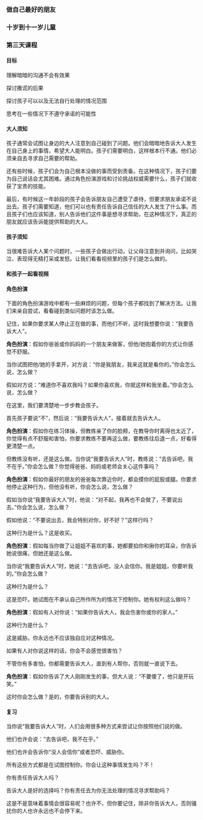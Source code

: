 ### 做自己最好的朋友

### 十岁到十一岁儿童

### 第三天课程

#### 目标

理解暗暗的沟通不会有效果

探讨撒谎的后果

探讨孩子可以以及无法自行处理的情况范围

思考在一些情况下不遵守承诺的可能性

#### 大人须知

孩子通常会试图让身边的大人注意到自己碰到了问题。他们会暗暗地告诉大人发生在自己身上的事情，希望大人能明白。孩子们需要明白，这样根本行不通。他们必须亲自去寻求自己需要的帮助。

还有些时候，孩子们会为自己根本没做的事而受到责备。在这种情况下，孩子们要为自己说话会尤其困难。通过角色扮演游戏和讨论挑战权威需要什么，孩子们就收获了宝贵的技能。

最后，有时候这一年龄段的孩子会告诉朋友自己遭受了虐待，但要求朋友承诺不说出去。孩子们需要知道，他们可以也有责任告诉自己信任的大人发生了什么事。而且孩子们也应该知道，别人告诉他们这件事是想寻求帮助，在这种情况下，真正的朋友就应该告诉能提供帮助的大人。

#### 孩子须知

当很难告诉大人某个问题时，一些孩子会做出行动，让父母注意到并询问，比如哭泣、表现得无精打采或发怒。让我们看看视频里的孩子们是怎么做的。

#### 和孩子一起看视频

#### 角色扮演



下面的角色扮演游戏中都有一些麻烦的问题，但每个孩子都找到了解决方法。让我们来亲自尝试，看看碰到类似问题时该怎么做。



记住，如果你要求某人停止正在做的事，而他们不听，这时我想要你说：“我要告诉大人”。



**角色扮演**：假如你爸爸或你妈妈的一个朋友来做客，但他/她抱着你的方式让你感觉不舒服。



当你试图把他/她的手拿开，对方说：“你是我朋友，我来这就是看你的。”你会怎么说，怎么做？



假如对方说：“难道你不喜欢我吗？如果你喜欢我，你就这样和我坐着。”你会怎么说，怎么做？



在这里，我们要清楚地一步步教会孩子。



首先孩子要说“不”，然后说：“我要告诉大人”，接着就去告诉大人。



**角色扮演**：假如你在练习体操，但教练亲了你的脸颊，在教导你时离得也太近了，你觉得有点不舒服和害怕，你要求教练不要再这么做，要教练往后退一点，好看得更清楚一点。



但教练没有听，还是这么做。当你说“我要告诉大人”时，教练说：“去告诉吧，我不在乎。”你会怎么做？你觉得爸爸、妈妈或老师会关心这件事吗？



**角色扮演**：假如你最好的朋友的爸爸每次靠近你时，都会摸你的屁股或腿。你要求他停止这种行为，但他没有听，你会怎么说，怎么做？



假如当你说“我要告诉大人”时，他说：“对不起，我再也不会做了，不要说出去。”你会怎么说，怎么做？



假如他说：“不要说出去，我会特别对你，好不好？”这样行吗？



这种行为是什么？这是收买。



**角色扮演**：假如每当你做了让姐姐不喜欢的事，她都要掐你和揪你的耳朵，你告诉她说很痛，但她还是这么做。



当你说“我要告诉大人”时，她说：“去告诉吧，没人会信你。我是姐姐，你要听我的。”你会怎么做？



这种行为是什么？



这是恐吓。她试图在不承认自己所作所为的情况下控制你。她有权利这么做吗？



**角色扮演**：假如有人对你说：“如果你告诉大人，我会伤害你或你的家人。”



这种行为是什么？



这是威胁。你永远也不应该独自应对这种情况。



如果有人对你说这样的话，你会不会感觉很害怕？



不管你有多害怕，你都需要告诉大人，直到有人帮你，否则就一直说下去。



**角色扮演**：假如你告诉了大人刚刚发生的事，但大人说：“不要傻了，他只是开玩笑。”



这时你会怎么做？是的，你要告诉别的大人。



#### 复习



当你说“我要告诉大人”时，人们会用很多种方式来尝试让你按照他们说的做。



他们也许会说：“去告诉吧，我不在乎。”



他们也许会告诉你“没人会信你”或者恐吓、威胁你。



所有这些方式都是在试图控制你。你会让这种事情发生吗？不！



你有责任告诉大人吗？



告诉大人是好的选择吗？你有责任去为你无法处理的情况寻求帮助吗？



这是不是意味着事情会很容易呢？也许不，但你要记住，除非你告诉大人，否则骚扰你的人也许永远也不会停下来。




